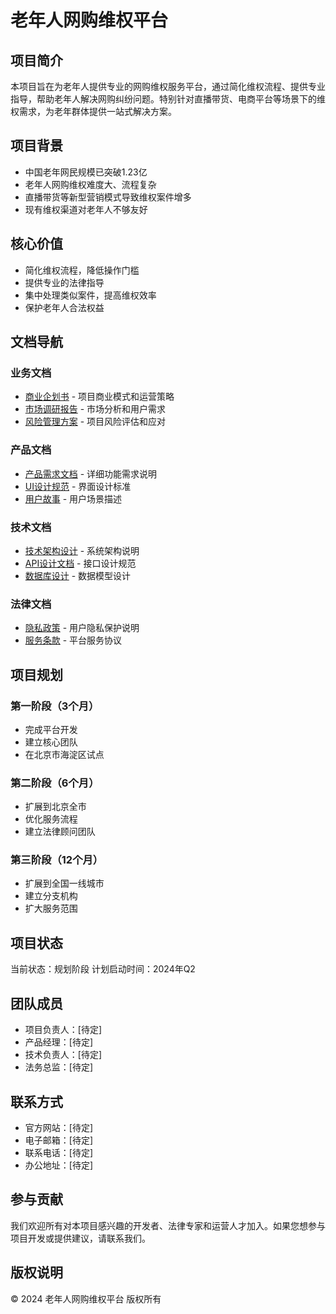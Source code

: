 # 老年人网购维权平台

## 项目简介
本项目旨在为老年人提供专业的网购维权服务平台，通过简化维权流程、提供专业指导，帮助老年人解决网购纠纷问题。特别针对直播带货、电商平台等场景下的维权需求，为老年群体提供一站式解决方案。

## 项目背景
- 中国老年网民规模已突破1.23亿
- 老年人网购维权难度大、流程复杂
- 直播带货等新型营销模式导致维权案件增多
- 现有维权渠道对老年人不够友好

## 核心价值
- 简化维权流程，降低操作门槛
- 提供专业的法律指导
- 集中处理类似案件，提高维权效率
- 保护老年人合法权益

## 文档导航
### 业务文档
- [商业企划书](docs/business/business_plan.md) - 项目商业模式和运营策略
- [市场调研报告](docs/business/market_research.md) - 市场分析和用户需求
- [风险管理方案](docs/business/risk_management.md) - 项目风险评估和应对

### 产品文档
- [产品需求文档](docs/product/prd.md) - 详细功能需求说明
- [UI设计规范](docs/product/ui_design.md) - 界面设计标准
- [用户故事](docs/product/user_stories.md) - 用户场景描述

### 技术文档
- [技术架构设计](docs/technical/architecture.md) - 系统架构说明
- [API设计文档](docs/technical/api_design.md) - 接口设计规范
- [数据库设计](docs/technical/database_design.md) - 数据模型设计

### 法律文档
- [隐私政策](docs/legal/privacy_policy.md) - 用户隐私保护说明
- [服务条款](docs/legal/terms_of_service.md) - 平台服务协议

## 项目规划
### 第一阶段（3个月）
- 完成平台开发
- 建立核心团队
- 在北京市海淀区试点

### 第二阶段（6个月）
- 扩展到北京全市
- 优化服务流程
- 建立法律顾问团队

### 第三阶段（12个月）
- 扩展到全国一线城市
- 建立分支机构
- 扩大服务范围

## 项目状态
当前状态：规划阶段
计划启动时间：2024年Q2

## 团队成员
- 项目负责人：[待定]
- 产品经理：[待定]
- 技术负责人：[待定]
- 法务总监：[待定]

## 联系方式
- 官方网站：[待定]
- 电子邮箱：[待定]
- 联系电话：[待定]
- 办公地址：[待定]

## 参与贡献
我们欢迎所有对本项目感兴趣的开发者、法律专家和运营人才加入。如果您想参与项目开发或提供建议，请联系我们。

## 版权说明
© 2024 老年人网购维权平台 版权所有 